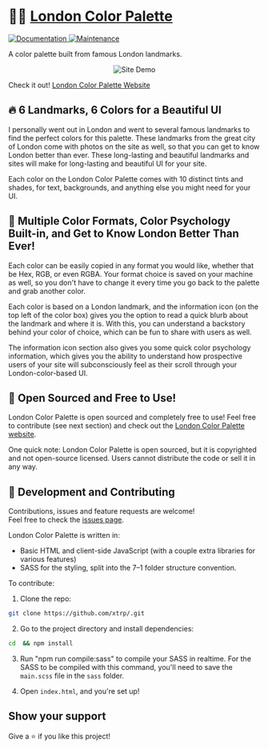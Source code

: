 # 💂🏻 [London Color Palette]()

<p>
  <a href="https://github.com/xtrp/#readme" target="_blank">
    <img alt="Documentation" src="https://img.shields.io/badge/documentation-yes-brightgreen.svg" />
  </a>
  <a href="https://github.com/xtrp//graphs/commit-activity" target="_blank">
    <img alt="Maintenance" src="https://img.shields.io/badge/Maintained%3F-yes-green.svg" />
  </a>
</p>

A color palette built from famous London landmarks.

<div align="center">

![Site Demo](site_demo.png)

</div>

Check it out! [London Color Palette Website]()

## 🔥 6 Landmarks, 6 Colors for a Beautiful UI

I personally went out in London and went to several famous landmarks to find the perfect colors for this palette. These landmarks from the great city of London come with photos on the site as well, so that you can get to know London better than ever. These long-lasting and beautiful landmarks and sites will make for long-lasting and beautiful UI for your site.

Each color on the London Color Palette comes with 10 distinct tints and shades, for text, backgrounds, and anything else you might need for your UI.

## 🎁 Multiple Color Formats, Color Psychology Built-in, and Get to Know London Better Than Ever!

Each color can be easily copied in any format you would like, whether that be Hex, RGB, or even RGBA. Your format choice is saved on your machine as well, so you don't have to change it every time you go back to the palette and grab another color.

Each color is based on a London landmark, and the information icon (on the top left of the color box) gives you the option to read a quick blurb about the landmark and where it is. With this, you can understand a backstory behind your color of choice, which can be fun to share with users as well.

The information icon section also gives you some quick color psychology information, which gives you the ability to understand how prospective users of your site will subconsciously feel as their scroll through your London-color-based UI.

## 🤝 Open Sourced and Free to Use!

London Color Palette is open sourced and completely free to use! Feel free to contribute (see next section) and check out the [London Color Palette website]().

One quick note: London Color Palette is open sourced, but it is copyrighted and not open-source licensed. Users cannot distribute the code or sell it in any way.

## 🦄️ Development and Contributing

Contributions, issues and feature requests are welcome!<br />Feel free to check the [issues page](https://github.com/xtrp//issues).

London Color Palette is written in:

 - Basic HTML and client-side JavaScript (with a couple extra libraries for various features)
 - SASS for the styling, split into the 7&ndash;1 folder structure convention.

To contribute:

1. Clone the repo:

```sh
git clone https://github.com/xtrp/.git
```

2. Go to the project directory and install dependencies:

```sh
cd  && npm install
```

3. Run "npm run compile:sass" to compile your SASS in realtime. For the SASS to be compiled with this command, you'll need to save the ```main.scss``` file in the ```sass``` folder.

4. Open ```index.html```, and you're set up!

## Show your support

Give a ⭐️ if you like this project!